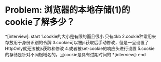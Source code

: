 # Problem: 浏览器的本地存储(1)的cookie了解多少？

*[interview]: start
1.cookie的大小是有限的而且很小 只有4kb
2.cookie种常用来存放用于身份识别的令牌
3.cookie可以被js获取后手动修改，但是一旦设置了HttpOnly就无法被js获取和修改
4.或者被set-cookie的响应头进行设置
5.cookie的存储是针对不同根域名的，且cookie是具有过期时间的
*[interview]: end
